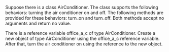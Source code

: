 Suppose there is a class AirConditioner. The class supports the following behaviors: turning the air conditioner on and off. The following methods are provided for these behaviors: turn_on and turn_off. Both methods accept no arguments and return no value.

There is a reference variable office_a_c of type AirConditioner. Create a new object of type AirConditioner using the office_a_c reference variable. After that, turn the air conditioner on using the reference to the new object.
